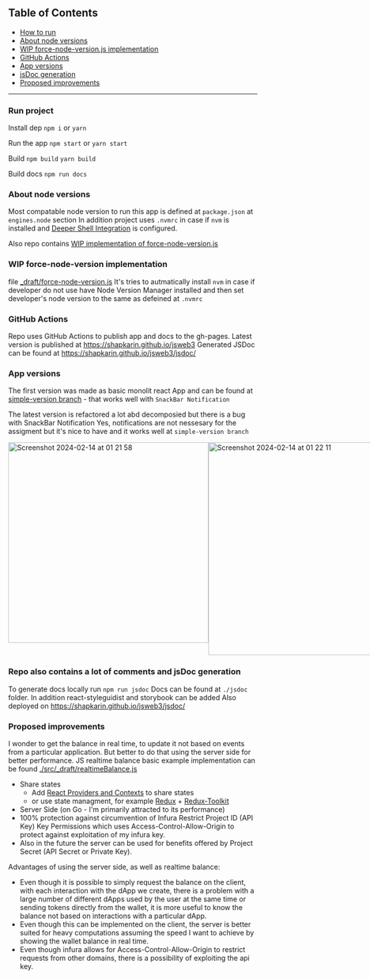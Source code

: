 ## Table of Contents  
- [How to run](#run-project)  
- [About node versions](#about-node-versions)
- [WIP force-node-version.js implementation](#wip-force-node-version-implementation)
- [GitHub Actions](#github-actions)
- [App versions](#app-versions)
- [jsDoc generation](#repo-also-contains-a-lot-of-comments-and-jsdoc-generation)
- [Proposed improvements](#proposed-improvements)

---

### Run project
Install dep
`npm i`
or 
`yarn`

Run the app
`npm start`
or
`yarn start`

Build
`npm build`
`yarn build`

Build docs
`npm run docs`

### About node versions
Most compatable node version to run this app is defined at `package.json` at `engines.node` section
In addition project uses `.nvmrc` in case if `nvm` is installed and [Deeper Shell Integration](https://github.com/nvm-sh/nvm?tab=readme-ov-file#deeper-shell-integration) is configured.

Also repo contains [WIP implementation of force-node-version.js](#wip-force-node-version.js-implementation)

### WIP force-node-version implementation
file [_draft/force-node-version.js](https://github.com/shapkarin/jsweb3/blob/main/_draft/force-node-version.js)
It's tries to autmatically install `nvm` in case if developer do not use have Node Version Manager installed
and then set developer's node version to the same as defeined at `.nvmrc`

### GitHub Actions
Repo uses GitHub Actions to publish app and docs to the gh-pages.
Latest version is published at https://shapkarin.github.io/jsweb3
Generated JSDoc can be found at https://shapkarin.github.io/jsweb3/jsdoc/

### App versions
The first version was made as basic monolit react App 
and can be found at [simple-version branch](https://github.com/shapkarin/jsweb3/tree/simple-version) - that works well with `SnackBar Notification`

The latest version is refactored a lot abd decomposied but there is a bug with SnackBar Notification 
Yes, notifications are not nessesary for the assigment but it's nice to have and it works well at `simple-version branch`

<div style="display: flex; flex-direction: row;">
  <img width="405" alt="Screenshot 2024-02-14 at 01 21 58" src="https://github.com/shapkarin/jsweb3/assets/1463086/77a8122a-ee3d-4559-b866-0b098b9d91dc">
  <img width="430" alt="Screenshot 2024-02-14 at 01 22 11" src="https://github.com/shapkarin/jsweb3/assets/1463086/ad237dff-8bff-4a80-84cb-e2506603566b">
</div>

### Repo also contains a lot of comments and jsDoc generation
To generate docs locally run `npm run jsdoc`
Docs can be found at `./jsdoc` folder.
In addition react-styleguidist and storybook can be added 
Also deployed on https://shapkarin.github.io/jsweb3/jsdoc/

### Proposed improvements
I wonder to get the balance in real time, to update it not based on events from a particular application.
But better to do that using the server side for better performance.
JS realtime balance basic example implementation can be found [./src/_draft/realtimeBalance.js](https://github.com/shapkarin/jsweb3/blob/main/src/_draft/realtimeBalance.js)

- Share states
  - Add [React Providers and Contexts](https://react.dev/reference/react/createContext) to share states
  - or use state managment, for example [Redux](https://redux.js.org/) + [Redux-Toolkit](https://redux-toolkit.js.org/)
- Server Side (on Go - I'm primarily attracted to its performance) 
- 100% protection against circumvention of Infura Restrict Project ID (API Key) Key Permissions which uses Access-Control-Allow-Origin to protect against exploitation of my infura key.
- Also in the future the server can be used for benefits offered by Project Secret (API Secret or Private Key).

Advantages of using the server side, as well as realtime balance:
- Even though it is possible to simply request the balance on the client, with each interaction with the dApp we create, there is a problem with a large number of different dApps used by the user at the same time or sending tokens directly from the wallet, it is more useful to know the balance not based on interactions with a particular dApp. 
- Even though this can be implemented on the client, the server is better suited for heavy computations assuming the speed I want to achieve by showing the wallet balance in real time. 
- Even though infura allows for Access-Control-Allow-Origin to restrict requests from other domains, there is a possibility of exploiting the api key.
